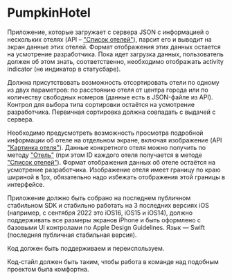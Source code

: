 # PumpkinHotel

Приложение, которые загружает с сервера JSON с информацией о нескольких отелях (API – ["Список отелей"](https://www.notion.so/93e515d2d84a44f9b4b0d78ec7879c9b)), парсит его и выводит на экран данные этих отелей. Формат отображения этих данных остается на усмотрение разработчика. Пока идет загрузка данных, пользователь должен об этом знать, соответственно, необходимо отображать activity indicator (не индикатор в статусбаре).

Должна присутствовать возможность отсортировать отели по одному из двух параметров: по расстоянию отеля от центра города или по количеству свободных номеров (данные есть в JSON-файле из API). Контрол для выбора типа сортировки остаётся на усмотрение разработчика. Первичная сортировка должна совпадать с выдачей с сервера.

Необходимо предусмотреть возможность просмотра подробной информации об отеле на отдельном экране, включая изображение (API ["Картинка отеля"](https://www.notion.so/8a4d1e09552b49d1beedaf6cbf517593)). Данные конкретного отеля можно получить по методу ["Отель"](https://www.notion.so/cff2e891b55f4510a7035888993ab95d) (при этом ID каждого отеля получается в методе ["Список отелей"](https://www.notion.so/93e515d2d84a44f9b4b0d78ec7879c9b)). Формат отображения данных об отеле остаётся на усмотрение разработчика. Изображение отеля имеет границу по краю шириной в 1px, обязательно надо избежать отображения этой границы в интерфейсе.

Приложение должно быть собрано на последнем публичном стабильном SDK и стабильно работать на 3 последних версиях iOS (например, с сентября 2022 это iOS16, iOS15 и iOS14), должно поддерживать все размеры экранов iPhone и быть оформлено с базовыми UI контролами по Apple Design Guidelines. Язык — Swift (последняя публичная стабильная версия).

Код должен быть поддерживаем и переиспользуем.

Код-стайл должен быть таким, чтобы работа в команде над подобным проектом была комфортна.

